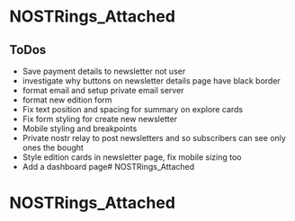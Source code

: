# NOSTRings_Attached

## ToDos
- Save payment details to newsletter not user
- investigate why buttons on newsletter details page have black border
- format email and setup private email server
- format new edition form
- Fix text position and spacing for summary on explore cards
- Fix form styling for create new newsletter
- Mobile styling and breakpoints
- Private nostr relay to post newsletters and so subscribers can see only ones the bought
- Style edition cards in newsletter page, fix mobile sizing too
- Add a dashboard page# NOSTRings_Attached
# NOSTRings_Attached

